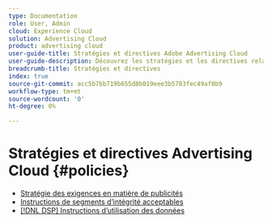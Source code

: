 ```yaml
---
type: Documentation
role: User, Admin
cloud: Experience Cloud
solution: Advertising Cloud
product: advertising cloud
user-guide-title: Stratégies et directives Adobe Advertising Cloud
user-guide-description: Découvrez les stratégies et les directives relatives à Advertising Cloud DSP et Advertising Cloud Search.
breadcrumb-title: Stratégies et directives
index: true
source-git-commit: acc5b7bb719b655d8b019eee3b5783fec49af0b9
workflow-type: tm+mt
source-wordcount: '0'
ht-degree: 0%

---
```



# Stratégies et directives Advertising Cloud {#policies}

+ [Stratégie des exigences en matière de publicités](/help/policies/ad-requirements-policy.md)
+ [Instructions de segments d’intégrité acceptables](/help/policies/health-segment-guidelines.md)
+ [[!DNL DSP] Instructions d’utilisation des données](/help/policies/data-usage-guidelines.md)
